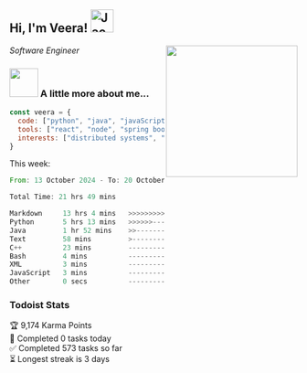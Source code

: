 <h2> Hi, I'm Veera! <img src="https://raw.githubusercontent.com/Tarikul-Islam-Anik/Animated-Fluent-Emojis/master/Emojis/Activities/Jack-O-Lantern.png" alt="Jack-O-Lantern" width="40" height="40" /></h2>
<img align='right' src="https://user-images.githubusercontent.com/74038190/213911110-aedbef38-a29f-4b6b-a65c-11608b4f75a5.gif" width="230">
<p><em>Software Engineer</em></p>


### <img src="https://user-images.githubusercontent.com/74038190/216656963-09118229-8a9e-4af0-910c-c37f35f2e210.gif" width="50"> A little more about me...  

```javascript
const veera = {
  code: ["python", "java", "javaScript", "typeScript", "c++"],
  tools: ["react", "node", "spring boot", "docker", "next.JS", "aws"],
  interests: ["distributed systems", "enterprise software", "parallel computing", "cloud computing", "machine learning", "AI"]
}
```
This week:
<!--START_SECTION:waka-->

```rust
From: 13 October 2024 - To: 20 October 2024

Total Time: 21 hrs 49 mins

Markdown     13 hrs 4 mins   >>>>>>>>>>>>>>>----------   59.92 %
Python       5 hrs 13 mins   >>>>>>-------------------   23.96 %
Java         1 hr 52 mins    >>-----------------------   08.63 %
Text         58 mins         >------------------------   04.45 %
C++          23 mins         -------------------------   01.77 %
Bash         4 mins          -------------------------   00.36 %
XML          3 mins          -------------------------   00.29 %
JavaScript   3 mins          -------------------------   00.25 %
Other        0 secs          -------------------------   00.03 %
```

<!--END_SECTION:waka-->


### Todoist Stats

<!-- TODO-IST:START -->
🏆  9,174 Karma Points           
🌸  Completed 0 tasks today           
✅  Completed 573 tasks so far           
⏳  Longest streak is 3 days
<!-- TODO-IST:END -->
<!--
Profile views:
[![](https://visitcount.itsvg.in/api?id=veeravivekt&label=Profile%20Views&color=1&icon=2&pretty=false)](https://visitcount.itsvg.in)
-->
